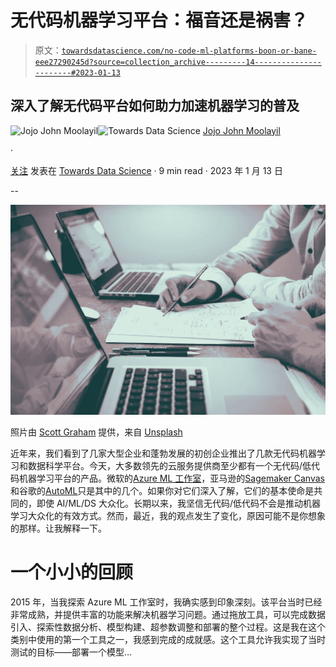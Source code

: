 # 无代码机器学习平台：福音还是祸害？

> 原文：[`towardsdatascience.com/no-code-ml-platforms-boon-or-bane-eee27290245d?source=collection_archive---------14-----------------------#2023-01-13`](https://towardsdatascience.com/no-code-ml-platforms-boon-or-bane-eee27290245d?source=collection_archive---------14-----------------------#2023-01-13)

## 深入了解无代码平台如何助力加速机器学习的普及

[](https://blog.jojomoolayil.com/?source=post_page-----eee27290245d--------------------------------)![Jojo John Moolayil](https://blog.jojomoolayil.com/?source=post_page-----eee27290245d--------------------------------)[](https://towardsdatascience.com/?source=post_page-----eee27290245d--------------------------------)![Towards Data Science](https://towardsdatascience.com/?source=post_page-----eee27290245d--------------------------------) [Jojo John Moolayil](https://blog.jojomoolayil.com/?source=post_page-----eee27290245d--------------------------------)

·

[关注](https://medium.com/m/signin?actionUrl=https%3A%2F%2Fmedium.com%2F_%2Fsubscribe%2Fuser%2Fce7e73566a3&operation=register&redirect=https%3A%2F%2Ftowardsdatascience.com%2Fno-code-ml-platforms-boon-or-bane-eee27290245d&user=Jojo+John+Moolayil&userId=ce7e73566a3&source=post_page-ce7e73566a3----eee27290245d---------------------post_header-----------) 发表在 [Towards Data Science](https://towardsdatascience.com/?source=post_page-----eee27290245d--------------------------------) · 9 min read · 2023 年 1 月 13 日[](https://medium.com/m/signin?actionUrl=https%3A%2F%2Fmedium.com%2F_%2Fvote%2Ftowards-data-science%2Feee27290245d&operation=register&redirect=https%3A%2F%2Ftowardsdatascience.com%2Fno-code-ml-platforms-boon-or-bane-eee27290245d&user=Jojo+John+Moolayil&userId=ce7e73566a3&source=-----eee27290245d---------------------clap_footer-----------)

--

[](https://medium.com/m/signin?actionUrl=https%3A%2F%2Fmedium.com%2F_%2Fbookmark%2Fp%2Feee27290245d&operation=register&redirect=https%3A%2F%2Ftowardsdatascience.com%2Fno-code-ml-platforms-boon-or-bane-eee27290245d&source=-----eee27290245d---------------------bookmark_footer-----------)![](img/3f5b8b0b8314103cd745481ac0ae3a49.png)

照片由 [Scott Graham](https://unsplash.com/@homajob?utm_source=medium&utm_medium=referral) 提供，来自 [Unsplash](https://unsplash.com/?utm_source=medium&utm_medium=referral)

近年来，我们看到了几家大型企业和蓬勃发展的初创企业推出了几款无代码机器学习和数据科学平台。今天，大多数领先的云服务提供商至少都有一个无代码/低代码机器学习平台的产品。微软的[Azure ML 工作室](https://studio.azureml.net/)，亚马逊的[Sagemaker Canvas](https://aws.amazon.com/sagemaker/canvas/)和谷歌的[AutoML](https://cloud.google.com/automl?utm_source=google&utm_medium=cpc&utm_campaign=na-CA-all-en-dr-bkws-all-all-trial-e-dr-1011347&utm_content=text-ad-none-any-DEV_c-CRE_626205913379-ADGP_NA+%7C+CA+%7C+en+%7C+Desk+%7C+SEM+%7C+BKWS+%7E+EXA+%7E+AutoML%28FINAL%29-KWID_43700073441701560-kwd-1721531454223&utm_term=KW_google+cloud+auml-ST_google+cloud+auml&gclid=CjwKCAiAkfucBhBBEiwAFjbkryI1K09-P4GLdSn0hEsFN8fQqfOvK5qPDb24shTT8oner0NUGh0hbxoCodYQAvD_BwE&gclsrc=aw.ds)只是其中的几个。如果你对它们深入了解，它们的基本使命是共同的，即使 AI/ML/DS 大众化。长期以来，我坚信无代码/低代码不会是推动机器学习大众化的有效方式。然而，最近，我的观点发生了变化，原因可能不是你想象的那样。让我解释一下。

# 一个小小的回顾

2015 年，当我探索 Azure ML 工作室时，我确实感到印象深刻。该平台当时已经非常成熟，并提供丰富的功能来解决机器学习问题。通过拖放工具，可以完成数据引入、探索性数据分析、模型构建、超参数调整和部署的整个过程。这是我在这个类别中使用的第一个工具之一，我感到完成的成就感。这个工具允许我实现了当时测试的目标——部署一个模型…
